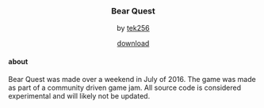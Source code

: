 <p align="center">
  <h3 align="center">Bear Quest</h3>
  <p align="center"> by <a href="http://www.tek256.com">tek256</a></p>
  <p align="center"><a href="http://tek.itch.io/bear-quest">download</a></p>
</p>

<h4>about</h4>
<p>
Bear Quest was made over a weekend in July of 2016. The game was made as part of a community driven game jam. All source code is considered experimental and will likely not be updated.
</p>
